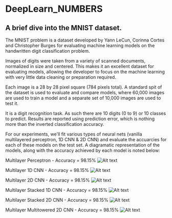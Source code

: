 # DeepLearn_NUMBERS
## A brief dive into the MNIST dataset.

The MNIST problem is a dataset developed by Yann LeCun, Corinna Cortes and Christopher Burges for evaluating machine learning models on the handwritten digit classification problem.

Images of digits were taken from a variety of scanned documents, normalized in size and centered. This makes it an excellent dataset for evaluating models, allowing the developer to focus on the machine learning with very little data cleaning or preparation required.

Each image is a 28 by 28 pixel square (784 pixels total). A standard spit of the dataset is used to evaluate and compare models, where 60,000 images are used to train a model and a separate set of 10,000 images are used to test it.

It is a digit recognition task. As such there are 10 digits (0 to 9) or 10 classes to predict. Results are reported using prediction error, which is nothing more than the inverted classification accuracy.

For our experiments, we'll fit various types of neural nets (vanilla multilayered perceptron, 1D CNN & 2D CNN) and evaluate the accuarcies for each of these models on the test set. A diagramatic representation of the models, along with the accuracy achieved by each model is noted below:

Multilayer Perceptron - Accuracy = 98.15%
![Alt text](https://github.com/nildip/DeepLearn_NUMBERS/blob/master/model_images/model_simple_1Dcnn.png?raw=true "Multilayer Perceptron - Accuracy = 98.15%")

Multilayer 1D CNN - Accuracy = 98.15%
![Alt text](https://github.com/nildip/DeepLearn_NUMBERS/blob/master/model_images/model_simple_1Dcnn.png "Multilayer Perceptron - Accuracy = 98.15%")

Multilayer 2D CNN - Accuracy = 98.15%
![Alt text](https://github.com/nildip/DeepLearn_NUMBERS/blob/master/model_images/model_simple_1Dcnn.png "Multilayer Perceptron - Accuracy = 98.15%")

Multilayer Stacked 1D CNN - Accuracy = 98.15%
![Alt text](https://github.com/nildip/DeepLearn_NUMBERS/blob/master/model_images/model_simple_1Dcnn.png "Multilayer Perceptron - Accuracy = 98.15%")

Multilayer Stacked 2D CNN - Accuracy = 98.15%
![Alt text](https://github.com/nildip/DeepLearn_NUMBERS/blob/master/model_images/model_simple_1Dcnn.png "Multilayer Perceptron - Accuracy = 98.15%")

Multilayer Multitowered 2D CNN - Accuracy = 98.15%
![Alt text](https://github.com/nildip/DeepLearn_NUMBERS/blob/master/model_images/model_simple_1Dcnn.png "Multilayer Perceptron - Accuracy = 98.15%")
